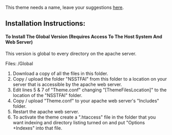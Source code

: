 This theme needs a name, leave your suggestions [here](https://github.com/Darnel-K/Apache-Index-Theme/issues/1).

## Installation Instructions:

#### To Install The Global Version (Requires Access To The Host System And Web Server)

This version is global to every directory on the apache server.

Files: /Global

1. Download a copy of all the files in this folder.
2. Copy / upload the folder "NSSTFAI" from this folder to a location on your server that is accessible by the apache web server.
3. Edit lines 5 & 7 of "Theme.conf" changing "[ThemeFilesLocation]" to the location of the "NSSTFAI" folder.
4. Copy / upload "Theme.conf" to your apache web server's "Includes" folder.
5. Restart the apache web server.
6. To activate the theme create a ".htaccess" file in the folder that you want indexing and directory listing turned on and put "Options +Indexes" into that file.